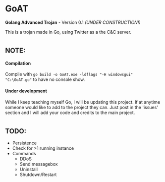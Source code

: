 # GoAT
**Golang Advanced Trojan** - Version 0.1 *(UNDER CONSTRUCTION!)*

This is a trojan made in Go, using Twitter as a the C&C server. 


#
## NOTE:
#### Compilation
Compile with  ```go build -o GoAT.exe -ldflags "-H windowsgui" "C:\GoAT.go"```	to have no console show.


#### Under development
While I keep teaching myself Go, I will be updating this project. If at anytime someone would like to add to the project they can. Just post in the 'issues' section and I will add your code and credits to the main project.

#
## TODO:
* Persistence
* Check for >1 running instance
* Commands
  * DDoS
  * Send messagebox
  * Uninstall
  * Shutdown/Restart


